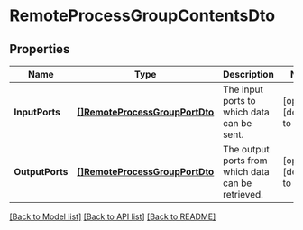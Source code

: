 # RemoteProcessGroupContentsDto

## Properties
Name | Type | Description | Notes
------------ | ------------- | ------------- | -------------
**InputPorts** | [**[]RemoteProcessGroupPortDto**](RemoteProcessGroupPortDTO.md) | The input ports to which data can be sent. | [optional] [default to null]
**OutputPorts** | [**[]RemoteProcessGroupPortDto**](RemoteProcessGroupPortDTO.md) | The output ports from which data can be retrieved. | [optional] [default to null]

[[Back to Model list]](../pkg/nifi/README.md#documentation-for-models) [[Back to API list]](../pkg/nifi/README.md#documentation-for-api-endpoints) [[Back to README]](../pkg/nifi/README.md)



